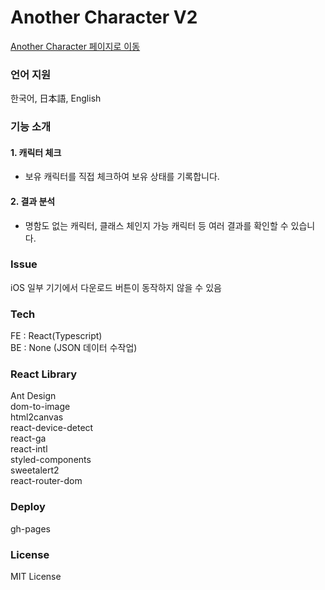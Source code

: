 # Another Character V2

[Another Character 페이지로 이동](https://hu-lee.github.io/anothercharcheck/)

### 언어 지원
한국어, 日本語, English

### 기능 소개
#### 1. 캐릭터 체크
- 보유 캐릭터를 직접 체크하여 보유 상태를 기록합니다.  

#### 2. 결과 분석
- 명함도 없는 캐릭터, 클래스 체인지 가능 캐릭터 등 여러 결과를 확인할 수 있습니다.


### Issue
iOS 일부 기기에서 다운로드 버튼이 동작하지 않을 수 있음   

### Tech
FE : React(Typescript)   
BE : None (JSON 데이터 수작업)

### React Library
Ant Design   
dom-to-image   
html2canvas   
react-device-detect   
react-ga   
react-intl    
styled-components  
sweetalert2   
react-router-dom   

### Deploy
gh-pages

### License
MIT License

